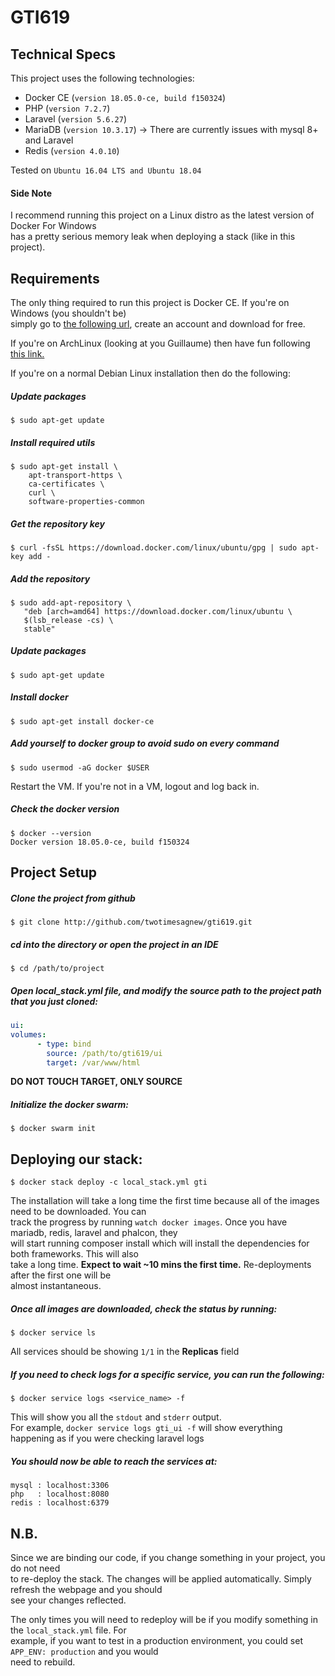 # GTI619

## Technical Specs
This project uses the following technologies:
* Docker CE (`version 18.05.0-ce, build f150324`)
* PHP (`version 7.2.7`)
* Laravel (`version 5.6.27`)
* MariaDB (`version 10.3.17`) &rarr; There are currently issues with mysql 8+ and Laravel
* Redis (`version 4.0.10`)

Tested on `Ubuntu 16.04 LTS and Ubuntu 18.04`  
#### Side Note
I recommend running this project on a Linux distro as the latest version of Docker For Windows  
has a pretty serious memory leak when deploying a stack (like in this project). 

## Requirements

The only thing required to run this project is Docker CE. If you're on Windows (you shouldn't be)  
simply go to [the following url](https://store.docker.com/editions/community/docker-ce-desktop-windows "Docker Store"), create an account and download for free.  
  
If you're on ArchLinux (looking at you Guillaume) then have fun following [this link.](https://wiki.archlinux.org/index.php/Docker#Installation "ArchLinux Docker Installation")  
  
  
If you're on a normal Debian Linux installation then do the following:  
##### Update packages
```
$ sudo apt-get update
```
##### Install required utils
```
$ sudo apt-get install \
    apt-transport-https \
    ca-certificates \
    curl \
    software-properties-common
```    
##### Get the repository key
```
$ curl -fsSL https://download.docker.com/linux/ubuntu/gpg | sudo apt-key add -
```
##### Add the repository
```
$ sudo add-apt-repository \
   "deb [arch=amd64] https://download.docker.com/linux/ubuntu \
   $(lsb_release -cs) \
   stable"
```
##### Update packages
```
$ sudo apt-get update
```
##### Install docker
```
$ sudo apt-get install docker-ce
```
##### Add yourself to docker group to avoid sudo on every command
```
$ sudo usermod -aG docker $USER
```
Restart the VM. If you're not in a VM, logout and log back in.
##### Check the docker version
```
$ docker --version
Docker version 18.05.0-ce, build f150324
```

## Project Setup

##### Clone the project from github  
```
$ git clone http://github.com/twotimesagnew/gti619.git
```

##### cd into the directory or open the project in an IDE  
```
$ cd /path/to/project
````

##### Open local_stack.yml file, and modify the source path to the project path that you just cloned:
```yaml
ui:
volumes:
      - type: bind
        source: /path/to/gti619/ui
        target: /var/www/html
```
**DO NOT TOUCH TARGET, ONLY SOURCE**

##### Initialize the docker swarm:  
```
$ docker swarm init
```

## Deploying our stack:  

```
$ docker stack deploy -c local_stack.yml gti
```  
The installation will take a long time the first time because all of the images need to be downloaded. You can  
track the progress by running `watch docker images`. Once you have mariadb, redis, laravel and phalcon, they  
will start running composer install which will install the dependencies for both frameworks. This will also  
take a long time. **Expect to wait ~10 mins the first time.** Re-deployments after the first one will be  
almost instantaneous.

##### Once all images are downloaded, check the status by running:  
```
$ docker service ls
```  
All services should be showing `1/1` in the **Replicas** field

##### If you need to check logs for a specific service, you can run the following:  
```
$ docker service logs <service_name> -f
```  
This will show you all the `stdout` and `stderr` output.  
For example, `docker service logs gti_ui -f` will show everything happening as if you were checking laravel logs

##### You should now be able to reach the services at:
```text
mysql : localhost:3306
php   : localhost:8080
redis : localhost:6379
```

## N.B.

Since we are binding our code, if you change something in your project, you do not need  
to re-deploy the stack. The changes will be applied automatically. Simply refresh the webpage and you should  
see your changes reflected.  
  
The only times you will need to redeploy will be if you modify something in the `local_stack.yml` file. For  
example, if you want to test in a production environment, you could set `APP_ENV: production` and you would  
need to rebuild.
